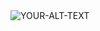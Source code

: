 <picture>
 <source media="(prefers-color-scheme: light)" srcset="https://download.logo.wine/logo/Emacs/Emacs-Logo.wine.png">
 <source media="(prefers-color-scheme: dark)" srcset="https://download.logo.wine/logo/Emacs/Emacs-Logo.wine.png">
 <img alt="YOUR-ALT-TEXT" src="https://download.logo.wine/logo/Emacs/Emacs-Logo.wine.png">
</picture>
